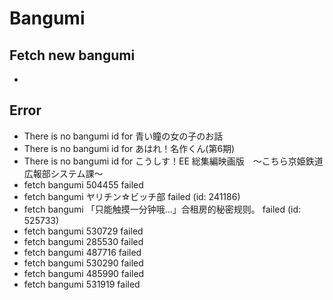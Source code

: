 # Bangumi
## Fetch new bangumi
- 
## Error
- There is no bangumi id for 青い瞳の女の子のお話
- There is no bangumi id for あはれ！名作くん(第6期)
- There is no bangumi id for こうしす！EE 総集編映画版　～こちら京姫鉄道広報部システム課～
- fetch bangumi 504455 failed
- fetch bangumi ヤリチン☆ビッチ部 failed (id: 241186)
- fetch bangumi 「只能触摸一分钟哦...」合租房的秘密规则。 failed (id: 525733)
- fetch bangumi 530729 failed
- fetch bangumi 285530 failed
- fetch bangumi 487716 failed
- fetch bangumi 530290 failed
- fetch bangumi 485990 failed
- fetch bangumi 531919 failed
